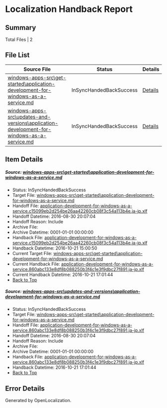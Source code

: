 # <a name='report-top'></a> Localization Handback Report

## Summary
 Total Files | 2

## File List
 Source File | Status | Details 
 ----------- | ------ | ------- 
 [windows-apps-src\get-started\application-development-for-windows-as-a-service.md](https://github.com/Microsoft/windows-apps/blob/a86002c944841536d37735bb8c4b657905582144/windows-apps-src/get-started/application-development-for-windows-as-a-service.md) | InSyncHandedBackSuccess | [Details](#561f5ea0ab4ba5b456456cedf786479ef168e7c03559)
 [windows-apps-src\updates-and-versions\application-development-for-windows-as-a-service.md](https://github.com/Microsoft/windows-apps/blob/a86002c944841536d37735bb8c4b657905582144/windows-apps-src/updates-and-versions/application-development-for-windows-as-a-service.md) | InSyncHandedBackSuccess | [Details](#72ac67b17fc519d374798e5121b309f664ff6b1b8005)

## Item Details
##### <a name='561f5ea0ab4ba5b456456cedf786479ef168e7c03559'></a> Source: [windows-apps-src\get-started\application-development-for-windows-as-a-service.md](https://github.com/Microsoft/windows-apps/blob/a86002c944841536d37735bb8c4b657905582144/windows-apps-src/get-started/application-development-for-windows-as-a-service.md)
* Status: InSyncHandedBackSuccess
* Target File: [windows-apps-src\get-started\application-development-for-windows-as-a-service.md](https://github.com/Microsoft/windows-apps.ja-jp/blob/a0c9b37996e144c232a515e52bb1b63c37a2862b/windows-apps-src/get-started/application-development-for-windows-as-a-service.md)
* Handoff File: [application-development-for-windows-as-a-service.c15099eb2d254be26aa42260cb08f3c54a113b4e.ja-jp.xlf](https://github.com/Microsoft/WDG.handoff/blob/7e940e4d48b1eee72afb6ae3b02c4566e9346d1b/ol-handoff/Microsoft/windows-apps.ja-jp/master/application-development-for-windows-as-a-service.c15099eb2d254be26aa42260cb08f3c54a113b4e.ja-jp.xlf)
* Handoff Datetime: 2016-08-30 20:07:04
* Handoff Reason: Include
* Archive File: 
* Archive Datetime: 0001-01-01 00:00:00
* Handback File: [application-development-for-windows-as-a-service.c15099eb2d254be26aa42260cb08f3c54a113b4e.ja-jp.xlf](https://github.com/Microsoft/WDG.handback/blob/480ff19d0d67081a9e8f65722d99210ca2ffc468/ol-handback/Microsoft/windows-apps.ja-jp/master/application-development-for-windows-as-a-service.c15099eb2d254be26aa42260cb08f3c54a113b4e.ja-jp.xlf)
* Handback Datetime: 2016-10-21 15:00:50
* Current Target File: [windows-apps-src\get-started\application-development-for-windows-as-a-service.md](https://github.com/Microsoft/windows-apps.ja-jp/blob/98a5c309aee5472c46a43911d855bbdeadcdc033/windows-apps-src/get-started/application-development-for-windows-as-a-service.md)
* Current Handback File: [application-development-for-windows-as-a-service.860abc133e8df8b088250b3f4c1e3f9dbc27f891.ja-jp.xlf](https://github.com/Microsoft/WDG.handback/blob/45bb80a1337ad6ceb2ce0fac6be3ceb14a5b4b6e/ol-handback/Microsoft/windows-apps.ja-jp/master/application-development-for-windows-as-a-service.860abc133e8df8b088250b3f4c1e3f9dbc27f891.ja-jp.xlf)
* Current Handback Datetime: 2016-10-21 17:01:44
* [Back to Top](#report-top)

##### <a name='72ac67b17fc519d374798e5121b309f664ff6b1b8005'></a> Source: [windows-apps-src\updates-and-versions\application-development-for-windows-as-a-service.md](https://github.com/Microsoft/windows-apps/blob/a86002c944841536d37735bb8c4b657905582144/windows-apps-src/updates-and-versions/application-development-for-windows-as-a-service.md)
* Status: InSyncHandedBackSuccess
* Target File: [windows-apps-src\get-started\application-development-for-windows-as-a-service.md](https://github.com/Microsoft/windows-apps.ja-jp/blob/98a5c309aee5472c46a43911d855bbdeadcdc033/windows-apps-src/get-started/application-development-for-windows-as-a-service.md)
* Handoff File: [application-development-for-windows-as-a-service.860abc133e8df8b088250b3f4c1e3f9dbc27f891.ja-jp.xlf](https://github.com/Microsoft/WDG.handoff/blob/7e940e4d48b1eee72afb6ae3b02c4566e9346d1b/ol-handoff/Microsoft/windows-apps.ja-jp/master/application-development-for-windows-as-a-service.860abc133e8df8b088250b3f4c1e3f9dbc27f891.ja-jp.xlf)
* Handoff Datetime: 2016-08-30 20:07:04
* Handoff Reason: Include
* Archive File: 
* Archive Datetime: 0001-01-01 00:00:00
* Handback File: [application-development-for-windows-as-a-service.860abc133e8df8b088250b3f4c1e3f9dbc27f891.ja-jp.xlf](https://github.com/Microsoft/WDG.handback/blob/45bb80a1337ad6ceb2ce0fac6be3ceb14a5b4b6e/ol-handback/Microsoft/windows-apps.ja-jp/master/application-development-for-windows-as-a-service.860abc133e8df8b088250b3f4c1e3f9dbc27f891.ja-jp.xlf)
* Handback Datetime: 2016-10-21 17:01:44
* [Back to Top](#report-top)


## Error Details

Generated by OpenLocalization.
